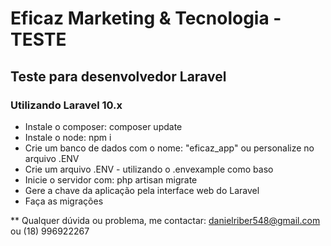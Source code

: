 # Eficaz Marketing & Tecnologia - TESTE
## Teste para desenvolvedor Laravel

### Utilizando Laravel 10.x

* Instale o composer: composer update
* Instale o node: npm i
* Crie um banco de dados com o nome: "eficaz_app" ou personalize no arquivo .ENV
* Crie um arquivo .ENV - utilizando o .envexample como baso
* Inicie o servidor com: php artisan migrate
* Gere a chave da aplicação pela interface web do Laravel
* Faça as migrações

** Qualquer dúvida ou problema, me contactar: danielriber548@gmail.com ou (18) 996922267
